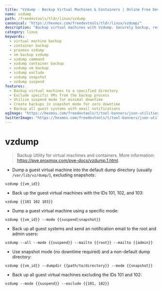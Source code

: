 ```yaml
---
title: "Vzdump - Backup Virtual Machines & Containers | Online Free DevTools by Hexmos"
name: vzdump
path: /freedevtools/tldr/linux/vzdump
canonical: "https://hexmos.com/freedevtools/tldr/linux/vzdump/"
description: "Backup virtual machines with Vzdump. Securely backup, restore, and manage Proxmox containers with this command-line utility. Free online tool, no registration required."
category: linux
keywords:
  - virtual machine backup
  - container backup
  - proxmox vzdump
  - vm backup vzdump
  - vzdump command
  - vzdump container backup
  - vzdump vm backup
  - vzdump exclude
  - vzdump snapshot
  - vzdump suspend
features:
  - Backup virtual machines to a specified directory
  - Exclude specific VMs from the backup process
  - Utilize suspend mode for minimal downtime
  - Create backups in snapshot mode for zero downtime
  - Backup all guest systems with email notifications
ogImage: "https://hexmos.com/freedevtools/t/tool-banners/json-utilities-banner.png"
twitterImage: "https://hexmos.com/freedevtools/t/tool-banners/json-utilities-banner.png"
---
```


# vzdump

> Backup Utility for virtual machines and containers.
> More information: <https://pve.proxmox.com/pve-docs/vzdump.1.html>.

- Dump a guest virtual machine into the default dump directory (usually `/var/lib/vz/dump/`), excluding snapshots:

`vzdump {{vm_id}}`

- Back up the guest virtual machines with the IDs 101, 102, and 103:

`vzdump {{101 102 103}}`

- Dump a guest virtual machine using a specific mode:

`vzdump {{vm_id}} --mode {{suspend|snapshot}}`

- Back up all guest systems and send an notification email to the root and admin users:

`vzdump --all --mode {{suspend}} --mailto {{root}} --mailto {{admin}}`

- Use snapshot mode (no downtime required) and a non-default dump directory:

`vzdump {{vm_id}} --dumpdir {{path/to/directory}} --mode {{snapshot}}`

- Back up all guest virtual machines excluding the IDs 101 and 102:

`vzdump --mode {{suspend}} --exclude {{101, 102}}`
